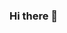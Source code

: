 ### Hi there 👋

<!--
**anadiedrichs/anadiedrichs** is a ✨ _special_ ✨ repository because its `README.md` (this file) appears on your GitHub profile.

Here are some ideas to get you started:

- 🔭 I’m currently working on ...
- 🌱 I’m currently learning ...
- 👯 I’m looking to collaborate on ...
- 🤔 I’m looking for help with ...
- 💬 Ask me about Git, R, Rladies
- 📫 How to reach me: ...
- 😄 Pronouns: her/she
- ⚡ Fun fact: ...
-->
